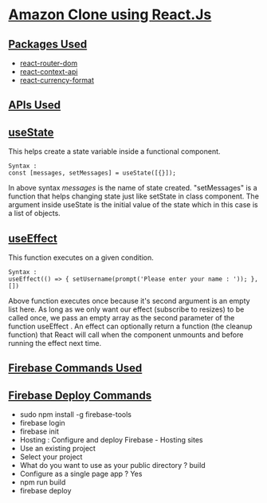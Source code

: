 # **[Amazon Clone using React.Js](https://www.youtube.com/watch?v=1_IYL9ZMR_Y&list=PL-J2q3Ga50oMQa1JdSJxYoZELwOJAXExP&index=5)**

## **[Packages Used]()**

- [react-router-dom](https://www.npmjs.com/package/react-router-dom)
- [react-context-api](https://www.npmjs.com/package/react-context-api)
- [react-currency-format](https://www.npmjs.com/package/react-currency-format)

## **[APIs Used]()**

## **[useState]()**

This helps create a state variable inside a functional component.

```
Syntax :
const [messages, setMessages] = useState([{}]);
```

In above syntax _messages_ is the name of state created. "setMessages" is a function that helps changing state just like setState in class component. The argument inside useState is the initial value of the state which in this case is a list of objects.

## **[useEffect](https://medium.com/trabe/react-useeffect-hook-44d8aa7cccd0)**

This function executes on a given condition.

```
Syntax :
useEffect(() => { setUsername(prompt('Please enter your name : ')); }, [])
```

Above function executes once because it's second argument is an empty list here. As long as we only want our effect (subscribe to resizes) to be called once, we pass an empty array as the second parameter of the function useEffect . An effect can optionally return a function (the cleanup function) that React will call when the component unmounts and before running the effect next time.

## **[Firebase Commands Used]()**

## **[Firebase Deploy Commands]()**

- sudo npm install -g firebase-tools
- firebase login
- firebase init
- Hosting : Configure and deploy Firebase - Hosting sites
- Use an existing project
- Select your project
- What do you want to use as your public directory ? build
- Configure as a single page app ? Yes
- npm run build
- firebase deploy
